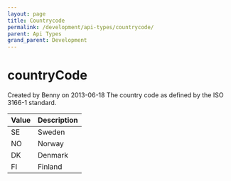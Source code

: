 ```yaml
---
layout: page
title: Countrycode
permalink: /development/api-types/countrycode/
parent: Api Types
grand_parent: Development
---
```




# countryCode 
Created by Benny on 2013-06-18
The country code as defined by the ISO 3166-1 standard.

| Value | Description |
|-------|-------------|
| SE    | Sweden      |
| NO    | Norway      |
| DK    | Denmark     |
| FI    | Finland     |

